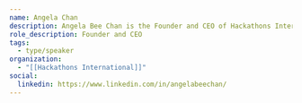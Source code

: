 ```yaml
---
name: Angela Chan
description: Angela Bee Chan is the Founder and CEO of Hackathons International. Having participated, mentored, judged and supported over 500 Hackathons over the past decade, she is encompasses the FLEARNing mindset and is a champion of learning whilst doing. Currently at Hackathons International, her team helps companies with the tech talent shortage and brings diverse individuals together under a common cause. Angela is also a 2x TedX Speaker, and loves to cook, hike and go on picnics in her spare time.
role_description: Founder and CEO
tags:
  - type/speaker
organization:
  - "[[Hackathons International]]"
social:
  linkedin: https://www.linkedin.com/in/angelabeechan/
---
```

